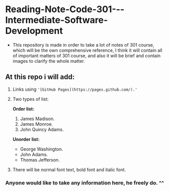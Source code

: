# Reading-Note-Code-301---Intermediate-Software-Development
* This repository is made in order to take a lot of notes of 301 course, which will be the own comprehensive reference, I think it will contain all of important matters of 301 course, and also it will be brief and contain images to clarify the whole matter.
## At this repo i will add:
1. Links using ``'[GitHub Pages](https://pages.github.com/).'``
2. Two types of list:

   **Order list:**
    1. James Madison.
    2. James Monroe.
    3. John Quincy Adams.

   **Unorder list:**
    - George Washington.
    - John Adams.
    - Thomas Jefferson.

3. There will be normal font text, bold font and italic font.

### Anyone would like to take any information here, he freely do. ^^
